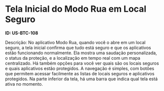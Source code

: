 # Tela Inicial do Modo Rua em Local Seguro

**ID: US-BTC-108**

Descrição: No aplicativo Modo Rua, quando você o abre em um local seguro, a tela inicial confirma que tudo está seguro e que os aplicativos estão funcionando normalmente. Ela mostra uma saudação personalizada, o status da proteção, e a localização em tempo real com um mapa centralizado. Há também opções para você ver quais são os locais seguros e quais aplicativos estão protegidos. A navegação é simples, com botões que permitem acessar facilmente as listas de locais seguros e aplicativos protegidos. Na parte inferior da tela, há uma barra que indica qual tela está ativa no momento.